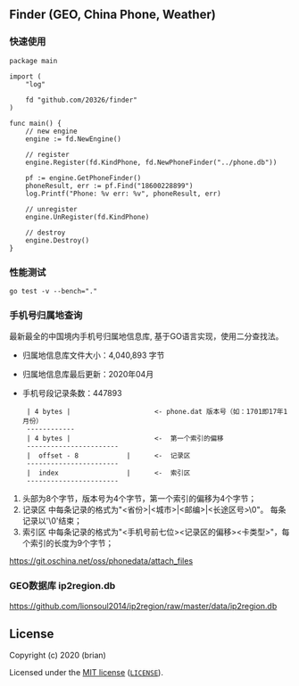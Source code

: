 Finder (GEO, China Phone, Weather)
----------------------------
### 快速使用
```
package main

import (
	"log"

	fd "github.com/20326/finder"
)

func main() {
	// new engine
	engine := fd.NewEngine()

	// register
	engine.Register(fd.KindPhone, fd.NewPhoneFinder("../phone.db"))

	pf := engine.GetPhoneFinder()
	phoneResult, err := pf.Find("18600228899")
	log.Printf("Phone: %v err: %v", phoneResult, err)

	// unregister
	engine.UnRegister(fd.KindPhone)

	// destroy
	engine.Destroy()
}

```

### 性能测试

```
go test -v --bench="."

```

### 手机号归属地查询

最新最全的中国境内手机号归属地信息库, 基于GO语言实现，使用二分查找法。

 - 归属地信息库文件大小：4,040,893 字节
 - 归属地信息库最后更新：2020年04月
 - 手机号段记录条数：447893

        | 4 bytes |                     <- phone.dat 版本号（如：1701即17年1月份）
        ------------
        | 4 bytes |                     <-  第一个索引的偏移
        -----------------------
        |  offset - 8            |      <-  记录区
        -----------------------
        |  index                 |      <-  索引区
        -----------------------

1. 头部为8个字节，版本号为4个字节，第一个索引的偏移为4个字节；
2. 记录区 中每条记录的格式为"<省份>|<城市>|<邮编>|<长途区号>\0"。 每条记录以'\0'结束；
3. 索引区 中每条记录的格式为"<手机号前七位><记录区的偏移><卡类型>"，每个索引的长度为9个字节；

https://git.oschina.net/oss/phonedata/attach_files

### GEO数据库 ip2region.db

https://github.com/lionsoul2014/ip2region/raw/master/data/ip2region.db


## License

Copyright (c) 2020 (brian)

Licensed under the [MIT license](https://opensource.org/licenses/MIT) ([`LICENSE`](LICENSE)).